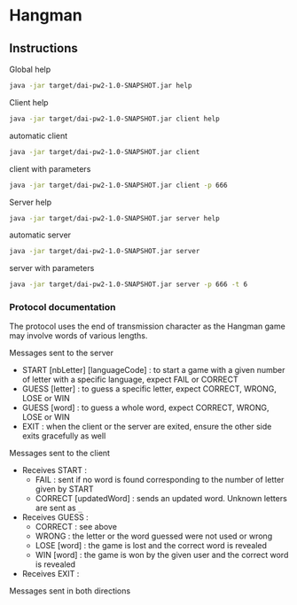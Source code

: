 # Hangman

## Instructions

Global help
```bash
java -jar target/dai-pw2-1.0-SNAPSHOT.jar help
```

Client help
```bash
java -jar target/dai-pw2-1.0-SNAPSHOT.jar client help
```

automatic client
```bash
java -jar target/dai-pw2-1.0-SNAPSHOT.jar client
```

client with parameters
```bash
java -jar target/dai-pw2-1.0-SNAPSHOT.jar client -p 666
```

Server help
```bash
java -jar target/dai-pw2-1.0-SNAPSHOT.jar server help
```

automatic server
```bash
java -jar target/dai-pw2-1.0-SNAPSHOT.jar server
```

server with parameters
```bash
java -jar target/dai-pw2-1.0-SNAPSHOT.jar server -p 666 -t 6
```

### Protocol documentation

The protocol uses the end of transmission character as the Hangman game may involve words of various lengths.

Messages sent to the server
- START [nbLetter] [languageCode] : to start a game with a given number of letter with a specific language, expect FAIL or CORRECT
- GUESS [letter] : to guess a specific letter, expect CORRECT, WRONG, LOSE or WIN
- GUESS [word] : to guess a whole word, expect CORRECT, WRONG, LOSE or WIN
- EXIT : when the client or the server are exited, ensure the other side exits gracefully as well

Messages sent to the client
- Receives START :
  - FAIL : sent if no word is found corresponding to the number of letter given by START
  - CORRECT [updatedWord] : sends an updated word. Unknown letters are sent as ```_```
- Receives GUESS :
  - CORRECT : see above
  - WRONG : the letter or the word guessed were not used or wrong
  - LOSE [word] : the game is lost and the correct word is revealed
  - WIN [word] : the game is won by the given user and the correct word is revealed
- Receives EXIT : 

Messages sent in both directions
